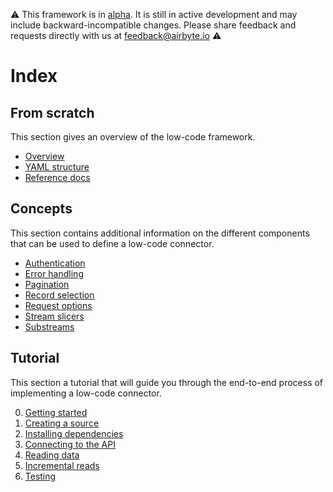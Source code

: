:warning: This framework is in [alpha](https://docs.airbyte.com/project-overview/product-release-stages/#alpha). It is still in active development and may include backward-incompatible changes. Please share feedback and requests directly with us at feedback@airbyte.io :warning:

# Index

## From scratch

This section gives an overview of the low-code framework.

- [Overview](overview.md)
- [YAML structure](yaml-structure.md)
- [Reference docs](https://airbyte-cdk.readthedocs.io/en/latest/api/airbyte_cdk.sources.declarative.html)

## Concepts

This section contains additional information on the different components that can be used to define a low-code connector.

- [Authentication](authentication.md)
- [Error handling](error-handling.md)
- [Pagination](pagination.md)
- [Record selection](record-selector.md)
- [Request options](request-options.md)
- [Stream slicers](stream-slicers.md)
- [Substreams](substreams.md)

## Tutorial

This section a tutorial that will guide you through the end-to-end process of implementing a low-code connector.

0. [Getting started](tutorial/0-getting-started.md)
1. [Creating a source](tutorial/1-create-source.md)
2. [Installing dependencies](tutorial/2-install-dependencies.md)
3. [Connecting to the API](tutorial/3-connecting-to-the-API-source.md)
4. [Reading data](tutorial/4-reading-data.md)
5. [Incremental reads](tutorial/5-incremental-reads.md)
6. [Testing](tutorial/6-testing.md)